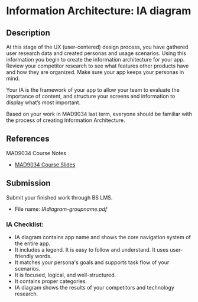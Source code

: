 # Information Architecture: IA diagram 

## Description

At this stage of the UX (user-centered) design process, you have gathered user research data and created personas and usage scenarios. Using this information you begin to create the information architecture for your app. Review your competitor research to see what features other products have and how they are organized. Make sure your app keeps your personas in mind.

Your IA is the framework of your app to allow your team to evaluate the importance of content, and structure your screens and information to display what’s most important.

Based on your work in MAD9034 last term, everyone should be familiar with the process of creating Information Architecture.

## References
MAD9034 Course Notes
- [MAD9034 Course Slides](https://goo.gl/JKcRx7)

## Submission

Submit your finished work through BS LMS.
- File name: _IAdiagram-groupname.pdf_

### IA Checklist: 

* IA diagram contains app name and shows the core navigation system of the entire app.
* It includes a legend. It is easy to follow and understand. It uses user-friendly words.
* It matches your persona's goals and supports task flow of your scenarios.
* It is focused, logical, and well-structured. 
* It contains proper categories.
* IA diagram shows the results of your competitors and technology research.
